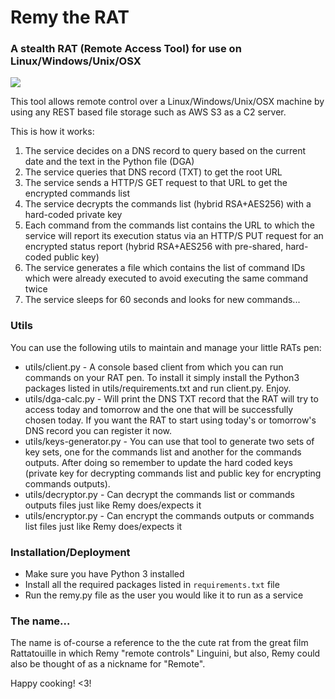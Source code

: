 # Remy the RAT

### A stealth RAT (Remote Access Tool) for use on Linux/Windows/Unix/OSX

![](https://www.artifex.co.il/he/wp-content/uploads/2024/11/DALL·E-2024-11-27-10.56.51-A-large-chubby-and-angry-rat-wearing-a-white-chefs-hat-standing-upright-with-its-arms-crossed-in-a-defiant-pose.-The-rat-has-a-scruffy-gray-fur-co.webp)

This tool allows remote control over a Linux/Windows/Unix/OSX machine by using any REST based file storage such as AWS S3 as a C2 server.

This is how it works:
1. The service decides on a DNS record to query based on the current date and the text in the Python file (DGA)
2. The service queries that DNS record (TXT) to get the root URL
3. The service sends a HTTP/S GET request to that URL to get the encrypted commands list
4. The service decrypts the commands list (hybrid RSA+AES256) with a hard-coded private key
5. Each command from the commands list contains the URL to which the service will report its execution status via an HTTP/S PUT request for an encrypted status report (hybrid RSA+AES256 with pre-shared, hard-coded public key)
6. The service generates a file which contains the list of command IDs which were already executed to avoid executing the same command twice
7. The service sleeps for 60 seconds and looks for new commands...

### Utils
You can use the following utils to maintain and manage your little RATs pen:
- utils/client.py - A console based client from which you can run commands on your RAT pen. To install it simply install the Python3 packages listed in utils/requirements.txt and run client.py. Enjoy. 
- utils/dga-calc.py - Will print the DNS TXT record that the RAT will try to access today and tomorrow and the one that will be successfully chosen today. If you want the RAT to start using today's or tomorrow's DNS record you can register it now.
- utils/keys-generator.py - You can use that tool to generate two sets of key sets, one for the commands list and another for the commands outputs. After doing so remember to update the hard coded keys (private key for decrypting commands list and public key for encrypting commands outputs).
- utils/decryptor.py - Can decrypt the commands list or commands outputs files just like Remy does/expects it
- utils/encryptor.py - Can encrypt the commands outputs or commands list files just like Remy does/expects it

### Installation/Deployment
- Make sure you have Python 3 installed
- Install all the required packages listed in `requirements.txt` file
- Run the remy.py file as the user you would like it to run as a service

### The name...
The name is of-course a reference to the the cute rat from the great film Rattatouille in which Remy "remote controls" Linguini, but also, Remy could also be thought of as a nickname for "Remote".

Happy cooking! <3!

